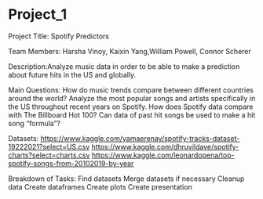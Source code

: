 # Project_1

Project Title: Spotify Predictors

Team Members: Harsha Vinoy, Kaixin Yang,William Powell, Connor Scherer

Description:Analyze music data in order to be able to make a prediction about future hits in the US and globally. 

Main Questions:
How do music trends compare between different countries around the world? 
Analyze the most popular songs and artists specifically in the US throughout recent years on Spotify. 
How does Spotify data compare with The Billboard Hot 100?
Can data of past hit songs be used to make a hit song “formula”? 

Datasets: 
https://www.kaggle.com/yamaerenay/spotify-tracks-dataset-19222021?select=US.csv
https://www.kaggle.com/dhruvildave/spotify-charts?select=charts.csv
https://www.kaggle.com/leonardopena/top-spotify-songs-from-20102019-by-year 

Breakdown of Tasks:
Find datasets
Merge datasets if necessary
Cleanup data 
Create dataframes
Create plots
Create presentation
